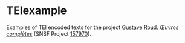# TEIexample

Examples of TEI encoded texts for the project [Gustave Roud. *Œuvres complètes*](https://www.unil.ch/clsr/home/menuinst/projets-de-recherche/gustave-roud-oeuvres-completes.html) (SNSF Project [157970](http://p3.snf.ch/Project-157970)).

